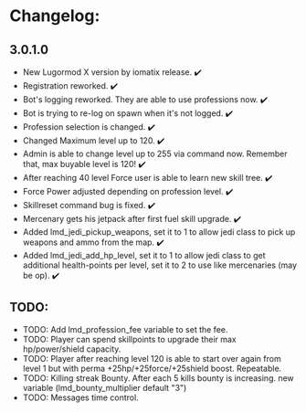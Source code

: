 # Changelog:

## 3.0.1.0
- New Lugormod X version by iomatix release. ✔️
- Registration reworked. ✔️
- Bot's logging reworked. They are able to use professions now. ✔️
- Bot is trying to re-log on spawn when it's not logged. ✔️
- Profession selection is changed. ✔️
- Changed Maximum level up to 120. ✔️
- Admin is able to change level up to 255 via command now. Remember that, max buyable level is 120! ✔️
- After reaching 40 level Force user is able to learn new skill tree. ✔️
- Force Power adjusted depending on profession level. ✔️
- Skillreset command bug is fixed. ✔️
- Mercenary gets his jetpack after first fuel skill upgrade. ✔️
- Added lmd_jedi_pickup_weapons, set it to 1 to allow jedi class to pick up weapons and ammo from the map. ✔️
- Added lmd_jedi_add_hp_level, set it to 1 to allow jedi class to get additional health-points per level, set it to 2 to use like mercenaries (may be op). ✔️

## TODO:
- TODO: Add lmd_profession_fee variable to set the fee.
- TODO: Player can spend skillpoints to upgrade their max hp/power/shield capacity.
- TODO: Player after reaching level 120 is able to start over again from level 1 but with perma +25hp/+25force/+25shield boost. Repeatable. 
- TODO: Killing streak Bounty. After each 5 kills bounty is increasing. new variable (lmd_bounty_multiplier default "3")
- TODO: Messages time control.
